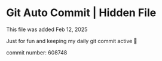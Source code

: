 # Git Auto Commit | Hidden File

This file was added Feb 12, 2025

Just for fun and keeping my daily git commit active 🤪

commit number: 608748
